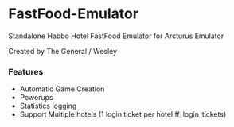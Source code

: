# FastFood-Emulator
Standalone Habbo Hotel FastFood Emulator for Arcturus Emulator

Created by The General / Wesley

### Features

- Automatic Game Creation
- Powerups
- Statistics logging
- Support Multiple hotels (1 login ticket per hotel ff_login_tickets)
